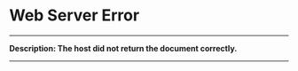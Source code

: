 # Web Server Error

* * *

**Description: The host did not return the document correctly.**

* * *

